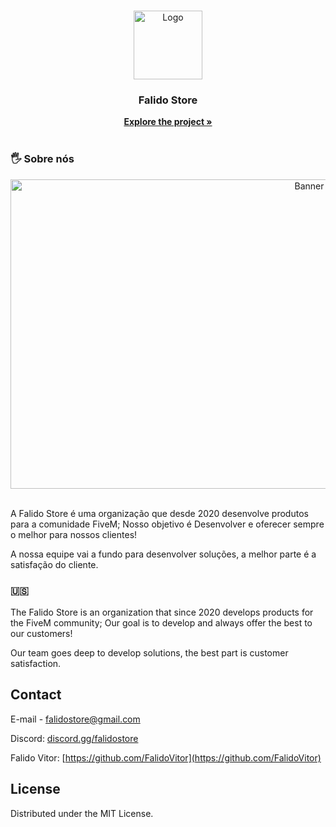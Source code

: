 <!-- Improved compatibility of back to top link: See: https://github.com/othneildrew/Best-README-Template/pull/73 -->
<a name="readme-top"></a>

<!-- PROJECT LOGO -->
<br />
<div align="center">
  <a href="https://discord.gg/sQMqkVH">
    <img src="https://media.discordapp.net/attachments/1016123993603965029/1041824198844227644/Falido_Store.png" alt="Logo" width="110" height="110">
  </a>

  <h3 align="center">Falido Store</h3>

  <p align="center">
    <a href="https://discord.gg/sQMqkVH"><strong>Explore the project »</strong></a>
    <br />
    <br />
<h3 align="left">🖐️ Sobre nós </h3>
<a href="https://discord.gg/sQMqkVH">
    <img src="https://media.discordapp.net/attachments/1016123993603965029/1046547980364288150/FalidoTeam.png" alt="Banner" width="940" height="495">
  </a>
<br />
<br />

  </p>
</div>

A Falido Store é uma organização que desde 2020 desenvolve produtos para a comunidade FiveM; Nosso objetivo é Desenvolver e oferecer sempre o melhor para nossos clientes!

A nossa equipe vai a fundo para desenvolver soluções, a melhor parte é a satisfação do cliente.


<!-- US -->
<h3 align="left">🇺🇸</h3>
The Falido Store is an organization that since 2020 develops products for the FiveM community; Our goal is to develop and always offer the best to our customers!

Our team goes deep to develop solutions, the best part is customer satisfaction.


<!-- CONTACT -->
## Contact

E-mail - falidostore@gmail.com

Discord: [discord.gg/falidostore](https://discord.gg/sQMqkVH)

Falido Vitor: [https://github.com/FalidoVitor](https://github.com/FalidoVitor)


<!-- LICENSE -->
## License

Distributed under the MIT License.
